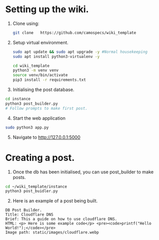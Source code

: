 # Setting up the wiki.

1. Clone using:

    ```bash
    git clone   https://github.com/camospecs/wiki_template
    ```

2. Setup virtual environment.

    ```bash
    sudo apt update && sudo apt upgrade -y #Normal housekeeping 
    sudo apt install python3-virtualenv -y

    cd wiki_template
    python3 -m venv venv
    source venv/bin/activate
    pip3 install -r requirements.txt

    ```

3. Initialising the post database.

```bash
cd instance
python3 post_builder.py
# Follow prompts to make first post.

```

4. Start the web application

```bash
sudo python3 app.py
```

5. Navigate to http://127.0.0.1:5000

# Creating a post.

1. Once the db has been initialised, you can use post_builder to make posts.

```bash
cd ~/wiki_template/instance
python3 post_buidler.py
```

2. Here is an example of a post being built.

```
DB Post Builder.
Title: Cloudflare DNS
Brief: This a guide on how to use cloudflare DNS.
HTML: <p> Here is some example code</p> <pre><code>printf("Hello World!");</code></pre>
Image path: static/images/cloudflare.webp
```

